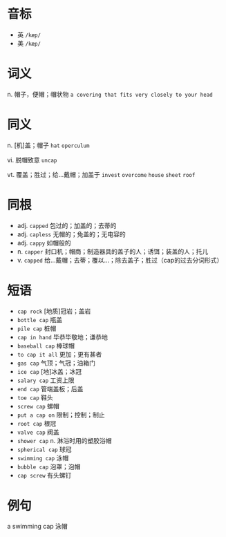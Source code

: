 # 音标

- 英 `/kæp/`
- 美 `/kæp/`

# 词义

n. 帽子，便帽；帽状物
`a covering that fits very closely to your head`

# 同义

n. [机]盖；帽子
`hat` `operculum`

vi. 脱帽致意
`uncap`

vt. 覆盖；胜过；给…戴帽；加盖于
`invest` `overcome` `house` `sheet` `roof`

# 同根

- adj. `capped` 包过的；加盖的；去蒂的
- adj. `capless` 无帽的；免盖的；无电容的
- adj. `cappy` 如帽般的
- n. `capper` 封口机；帽商；制造器具的盖子的人；诱饵；装盖的人；托儿
- v. `capped` 给…戴帽；去蒂；覆以…；除去盖子；胜过（cap的过去分词形式）

# 短语

- `cap rock` [地质]冠岩；盖岩
- `bottle cap` 瓶盖
- `pile cap` 桩帽
- `cap in hand` 毕恭毕敬地；谦恭地
- `baseball cap` 棒球帽
- `to cap it all` 更加；更有甚者
- `gas cap` 气顶；气冠；油箱门
- `ice cap` [地]冰盖；冰冠
- `salary cap` 工资上限
- `end cap` 管端盖板；后盖
- `toe cap` 鞋头
- `screw cap` 螺帽
- `put a cap on` 限制；控制；制止
- `root cap` 根冠
- `valve cap` 阀盖
- `shower cap` n. 淋浴时用的塑胶浴帽
- `spherical cap` 球冠
- `swimming cap` 泳帽
- `bubble cap` 泡罩；泡帽
- `cap screw` 有头螺钉

# 例句

a swimming cap
泳帽


